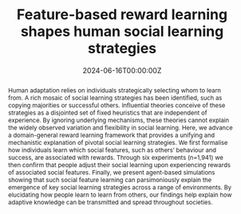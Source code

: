 ---
title: "Feature-based reward learning shapes human social learning strategies"
authors: "D. T. Schultner, L. Molleman, B. R. Lindström"
date: "2024-06-16T00:00:00Z"
doi: ""

# Schedule page publish date (NOT publication's date).
publishDate: "2017-01-01T00:00:00Z"

# Publication type.
# Accepts a single type but formatted as a YAML list (for Hugo requirements).
# Enter a publication type from the CSL standard.
publication_types: ["article"]

# Publication name and optional abbreviated publication name.
publication: ""
publication_short: ""

abstract: Human adaptation relies on individuals strategically selecting whom to learn from. A rich mosaic of social learning strategies has been identified, such as copying majorities or successful others. Influential theories conceive of these strategies as a disjointed set of fixed heuristics that are independent of experience. By ignoring underlying mechanisms, these theories cannot explain the widely observed variation and flexibility in social learning. Here, we advance a domain-general reward learning framework that provides a unifying and mechanistic explanation of pivotal social learning strategies. We first formalise how individuals learn which social features, such as others’ behaviour and success, are associated with rewards. Through six experiments (n=1,941) we then confirm that people adjust their social learning upon experiencing rewards of associated social features. Finally, we present agent-based simulations showing that such social feature learning can parsimoniously explain the emergence of key social learning strategies across a range of environments. By elucidating how people learn to learn from others, our findings help explain how adaptive knowledge can be transmitted and spread throughout societies.

# Summary. An optional shortened abstract.
summary: D. T. Schultner, L. Molleman, B. R. Lindström

tags:
- PsyArxiv

featured: true

links:
- name: Link
  url: https://osf.io/preprints/psyarxiv/zm7ta
# url_dataset: '#'
# url_poster: '#'
# url_project: ''
# url_slides: ''
# url_source: '#'
# url_video: '#'

# Featured image
# To use, add an image named `featured.jpg/png` to your page's folder. 
image:
  caption: 'Image credit: [**Unsplash**](https://unsplash.com/photos/s9CC2SKySJM)'
  focal_point: ""
  preview_only: false

# Associated Projects (optional).
#   Associate this publication with one or more of your projects.
#   Simply enter your project's folder or file name without extension.
#   E.g. `internal-project` references `content/project/internal-project/index.md`.
#   Otherwise, set `projects: []`.
projects:
- internal-project

# Slides (optional).
#   Associate this publication with Markdown slides.
#   Simply enter your slide deck's filename without extension.
#   E.g. `slides: "example"` references `content/slides/example/index.md`.
#   Otherwise, set `slides: ""`.
slides: example
---